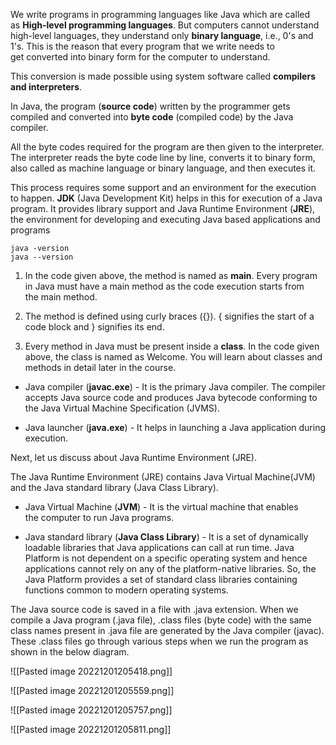 We write programs in programming languages like Java which are called as **High-level programming languages**. But computers cannot understand high-level languages, they understand only **binary language**, i.e., 0's and 1's. This is the reason that every program that we write needs to get converted into binary form for the computer to understand.

This conversion is made possible using system software called **compilers and interpreters**.

In Java, the program (**source code**) written by the programmer gets compiled and converted into **byte code** (compiled code) by the Java compiler.

All the byte codes required for the program are then given to the interpreter. The interpreter reads the byte code line by line, converts it to binary form, also called as machine language or binary language, and then executes it.

This process requires some support and an environment for the execution to happen. **JDK** (Java Development Kit) helps in this for execution of a Java program. It provides library support and Java Runtime Environment (**JRE**), the environment for developing and executing Java based applications and programs

```ad-note
java -version
java --version
```

1.  In the code given above, the method is named as **main**. Every program in Java must have a main method as the code execution starts from the main method.  
    
2.  The method is defined using curly braces ({}). { signifies the start of a code block and } signifies its end.
    
3.  Every method in Java must be present inside a **class**. In the code given above, the class is named as Welcome. You will learn about classes and methods in detail later in the course.

-   Java compiler (**javac.exe**) - It is the primary Java compiler. The compiler accepts Java source code and produces Java bytecode conforming to the Java Virtual Machine Specification (JVMS).
    
-   Java launcher (**java.exe**) - It helps in launching a Java application during execution.
    

Next, let us discuss about Java Runtime Environment (JRE).

The Java Runtime Environment (JRE) contains Java Virtual Machine(JVM) and the Java standard library (Java Class Library).

-   Java Virtual Machine (**JVM**) - It is the virtual machine that enables the computer to run Java programs.
    
-   Java standard library (**Java Class Library**) - It is a set of dynamically loadable libraries that Java applications can call at run time. Java Platform is not dependent on a specific operating system and hence applications cannot rely on any of the platform-native libraries. So, the Java Platform provides a set of standard class libraries containing functions common to modern operating systems.



The Java source code is saved in a file with .java extension. When we compile a Java program (.java file), .class files (byte code) with the same class names present in .java file are generated by the Java compiler (javac). These .class files go through various steps when we run the program as shown in the below diagram.

![[Pasted image 20221201205418.png]]

![[Pasted image 20221201205559.png]]

![[Pasted image 20221201205757.png]]

![[Pasted image 20221201205811.png]]